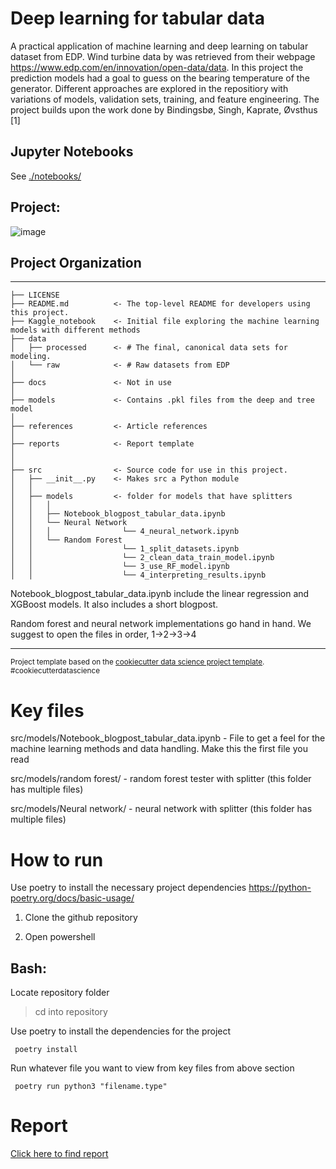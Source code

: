 Deep learning for tabular data
==============================

A practical application of machine learning and deep learning on tabular dataset from EDP. Wind turbine
data by was retrieved from their webpage https://www.edp.com/en/innovation/open-data/data. In this project the prediction models had a goal to guess on the bearing temperature of the generator. Different approaches are explored in the repositiory with variations of models, validation sets, training, and feature engineering. The project builds upon the work done by Bindingsbø, Singh, Kaprate, Øvsthus [1]

## Jupyter Notebooks

See [./notebooks/](./notebooks/)

## Project:
![image](https://github.com/Markustho/DAT255-group12/assets/122047522/b8ac9188-b223-4fb7-99d0-ac0d4a1cddcd)

## Project Organization
------------

    ├── LICENSE
    ├── README.md          <- The top-level README for developers using this project.
    ├── Kaggle_notebook    <- Initial file exploring the machine learning models with different methods
    ├── data
    │   ├── processed      <- # The final, canonical data sets for modeling.
    │   └── raw            <- # Raw datasets from EDP
    │
    ├── docs               <- Not in use
    │
    ├── models             <- Contains .pkl files from the deep and tree model
    │                                 
    ├── references         <- Article references 
    │
    ├── reports            <- Report template
    │
    │
    ├── src                <- Source code for use in this project.
    │   ├── __init__.py    <- Makes src a Python module
    │   │
    │   ├── models         <- folder for models that have splitters
    │   │   │                 
    │   │   ├── Notebook_blogpost_tabular_data.ipynb 
    │   │   └── Neural Network
    │   │   │                └── 4_neural_network.ipynb
    │   │   └── Random Forest
    │   │                    └── 1_split_datasets.ipynb
    │   │                    └── 2_clean_data_train_model.ipynb
    │   │                    └── 3_use_RF_model.ipynb
    │   │                    └── 4_interpreting_results.ipynb
                   
Notebook_blogpost_tabular_data.ipynb include the linear regression and XGBoost models. It also includes a short blogpost. 

Random forest and neural network implementations go hand in hand. We suggest to open the files in order, 1->2->3->4

--------

<p><small>Project template based on the <a target="_blank" href="https://drivendata.github.io/cookiecutter-data-science/">cookiecutter data science project template</a>. #cookiecutterdatascience</small></p>

# Key files
src/models/Notebook_blogpost_tabular_data.ipynb - File to get a feel for the machine learning methods and data handling. Make this the first file you read

src/models/random forest/  - random forest tester with splitter (this folder has multiple files)

src/models/Neural network/  - neural network with splitter (this folder has multiple files)

# How to run
Use poetry to install the necessary project dependencies https://python-poetry.org/docs/basic-usage/

1. Clone the github repository

2. Open powershell

## Bash:
Locate repository folder
> cd into repository

Use poetry to install the dependencies for the project
```shell
 poetry install
```

Run whatever file you want to view from key files from above section
```shell
 poetry run python3 "filename.type"
 ```

# Report
[Click here to find report](reports/report.md)



